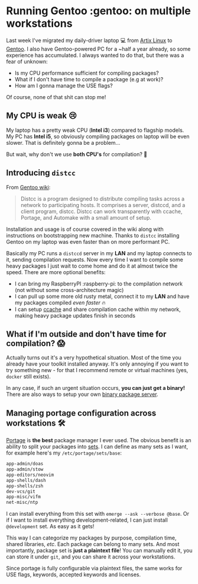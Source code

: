 # Running Gentoo :gentoo: on multiple workstations
Last week I've migrated my daily-driver laptop :computer: from [Artix Linux](https://artixlinux.org/) to [Gentoo](https://www.gentoo.org/). I also have Gentoo-powered PC for a ~half a year already, so some experience has accumulated.
I always wanted to do that, but there was a fear of unknown:
 - Is my CPU performance sufficient for compiling packages?
 - What if I don't have time to compile a package (e.g at work)?
 - How am I gonna manage the USE flags?

Of course, none of that shit can stop me!

## My CPU is weak :cry:
My laptop has a pretty weak CPU (**Intel i3**) compared to flagship models. My PC has **Intel i5**, so obviously compiling packages on laptop will be even slower. That is definitely gonna be a problem...

But wait, why don't we use **both CPU's** for compilation? :thinking:


## Introducing `distcc`
From [Gentoo wiki](https://wiki.gentoo.org/wiki/Distcc):
> Distcc is a program designed to distribute compiling tasks across a network to participating hosts. It comprises a server, distccd, and a client program, distcc. Distcc can work transparently with ccache, Portage, and Automake with a small amount of setup.

Installation and usage is of course covered in the wiki along with instructions on bootstrapping new machine. Thanks to `distcc` installing Gentoo on my laptop was even faster than on more performant PC.

Basically my PC runs a `distccd` server in my **LAN** and my laptop connects to it, sending compilation requests. Now every time I want to compile some heavy packages I just wait to come home and do it at almost twice the speed. There are more optional benefits:
 - I can bring my RaspberryPI :raspberry-pi: to the compilation network (not without some cross-architecture magic)
 - I can pull up some more old rusty metal, connect it to my **LAN** and have my packages compiled *even faster* :fire:
 - I can setup [ccache](https://wiki.gentoo.org/wiki/Ccache) and share compilation cache within my network, making heavy package updates finish in seconds


## What if I'm outside and don't have time for compilation? :scream:
Actually turns out it's a very hypothetical situation. Most of the time you already have your toolkit installed anyway. It's only annoying if you want to try something new - for that I recommend remote or virtual machines (yes, `docker` still exists).

In any case, if such an urgent situation occurs, **you can just get a binary!** There are also ways to setup your own [binary package server](https://wiki.gentoo.org/wiki/Binary_package_guide).

## Managing portage configuration across workstations :hammer_and_wrench:
[Portage](https://wiki.gentoo.org/wiki/Portage) is **the best** package manager I ever used. The obvious benefit is an ability to split your packages into [sets](https://wiki.gentoo.org/wiki/Package_sets). I can define as many sets as I want, for example here's my `/etc/portage/sets/base`:
```bash
app-admin/doas
app-admin/stow
app-editors/neovim
app-shells/dash
app-shells/zsh
dev-vcs/git
app-misc/vifm
net-misc/ntp
```

I can install everything from this set with `emerge --ask --verbose @base`. Or if I want to install  everything development-related, I can just install `@development` set. As easy as it gets!

This way I can categorize my packages by purpose, compilation time, shared libraries, *etc*. Each package can belong to many sets. And most importantly, package set is **just a plaintext file**! You can manually edit it, you can store it under `git`, and you can share it across your workstations.

Since portage is fully configurable via plaintext files, the same works for USE flags, keywords, accepted keywords and licenses.

